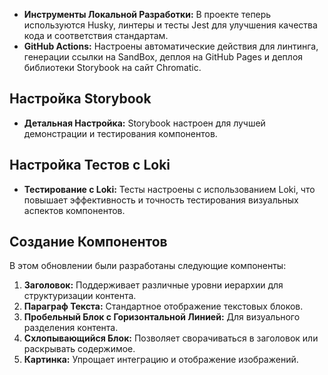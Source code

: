 - **Инструменты Локальной Разработки:** В проекте теперь используются Husky, линтеры и тесты Jest для улучшения качества кода и соответствия стандартам.
- **GitHub Actions:** Настроены автоматические действия для линтинга, генерации ссылки на SandBox, деплоя на GitHub Pages и деплоя библиотеки Storybook на сайт Chromatic.

## Настройка Storybook

- **Детальная Настройка:** Storybook настроен для лучшей демонстрации и тестирования компонентов.

## Настройка Тестов с Loki

- **Тестирование с Loki:** Тесты настроены с использованием Loki, что повышает эффективность и точность тестирования визуальных аспектов компонентов.

## Создание Компонентов

В этом обновлении были разработаны следующие компоненты:

1. **Заголовок:** Поддерживает различные уровни иерархии для структуризации контента.
2. **Параграф Текста:** Стандартное отображение текстовых блоков.
3. **Пробельный Блок с Горизонтальной Линией:** Для визуального разделения контента.
4. **Схлопывающийся Блок:** Позволяет сворачиваться в заголовок или раскрывать содержимое.
5. **Картинка:** Упрощает интеграцию и отображение изображений.
